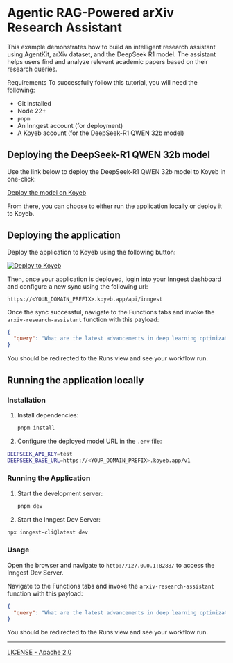 # Agentic RAG-Powered arXiv Research Assistant

This example demonstrates how to build an intelligent research assistant using AgentKit, arXiv dataset, and the DeepSeek R1 model. The assistant helps users find and analyze relevant academic papers based on their research queries.

Requirements
To successfully follow this tutorial, you will need the following:

- Git installed
- Node 22+
- `pnpm`
- An Inngest account (for deployment)
- A Koyeb account (for the DeepSeek-R1 QWEN 32b model)

## Deploying the DeepSeek-R1 QWEN 32b model

Use the link below to deploy the DeepSeek-R1 QWEN 32b model to Koyeb in one-click:

[Deploy the model on Koyeb](https://app.koyeb.com/deploy?type=model&model=deepseek-r1-qwen-32)

From there, you can choose to either run the application locally or deploy it to Koyeb.

## Deploying the application

Deploy the application to Koyeb using the following button:

[![Deploy to Koyeb](https://www.koyeb.com/static/images/deploy/button.svg)](https://app.koyeb.com/deploy?type=git&repository=inngest/deepseek-r1-agentic-rag-arxiv-research-example&branch=main&name=deepseek-r1-arxiv-research)

Then, once your application is deployed, login into your Inngest dashboard and configure a new sync using the following url:

```
https://<YOUR_DOMAIN_PREFIX>.koyeb.app/api/inngest
```

Once the sync successful, navigate to the Functions tabs and invoke the `arxiv-research-assistant` function with this payload:

```json
{
  "query": "What are the latest advancements in deep learning optimization techniques?"
}
```

You should be redirected to the Runs view and see your workflow run.

## Running the application locally

### Installation

1. Install dependencies:

   ```bash
   pnpm install
   ```

2. Configure the deployed model URL in the `.env` file:

```bash
DEEPSEEK_API_KEY=test
DEEPSEEK_BASE_URL=https://<YOUR_DOMAIN_PREFIX>.koyeb.app/v1
```

### Running the Application

1. Start the development server:

   ```bash
   pnpm dev
   ```

2. Start the Inngest Dev Server:

```bash
npx inngest-cli@latest dev
```

### Usage

Open the browser and navigate to `http://127.0.0.1:8288/` to access the Inngest Dev Server.

Navigate to the Functions tabs and invoke the `arxiv-research-assistant` function with this payload:

```json
{
  "query": "What are the latest advancements in deep learning optimization techniques?"
}
```

You should be redirected to the Runs view and see your workflow run.

---

[LICENSE - Apache 2.0](./LICENSE)
